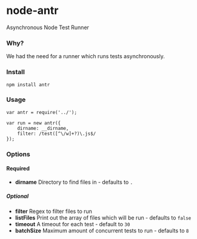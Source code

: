 node-antr
=========

Asynchronous Node Test Runner

### Why?
We had the need for a runner which runs tests asynchronously.

### Install
	npm install antr
	
### Usage
	var antr = require('../');

	var run = new antr({
  		dirname: __dirname,
  		filter: /test([^\/w]+?)\.js$/
	});

### Options
#### Required
* **dirname** Directory to find files in - defaults to `.`
##### Optional
* **filter** Regex to filter files to run
* **listFiles** Print out the array of files which will be run - defaults to `false`
* **timeout** A timeout for each test - default to `30`
* **batchSize** Maximum amount of concurrent tests to run - defaults to `8`